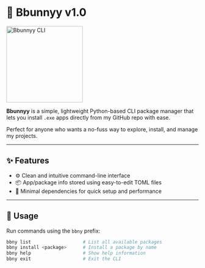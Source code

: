 # 🐰 Bbunnyy v1.0

<img width="200" height="200" alt="Bbunnyy CLI" src="https://github.com/user-attachments/assets/8fd40858-6926-441e-a471-be5765d684b8" />

**Bbunnyy** is a simple, lightweight Python-based CLI package manager that lets you install `.exe` apps directly from my GitHub repo with ease.

Perfect for anyone who wants a no-fuss way to explore, install, and manage my projects.

---

## ✨ Features

- ⚙️ Clean and intuitive command-line interface  
- 📦 App/package info stored using easy-to-edit TOML files  
- 🚀 Minimal dependencies for quick setup and performance

---

## 🧠 Usage

Run commands using the `bbny` prefix:

```bash
bbny list                   # List all available packages
bbny install <package>      # Install a package by name
bbny help                   # Show help information
bbny exit                   # Exit the CLI

